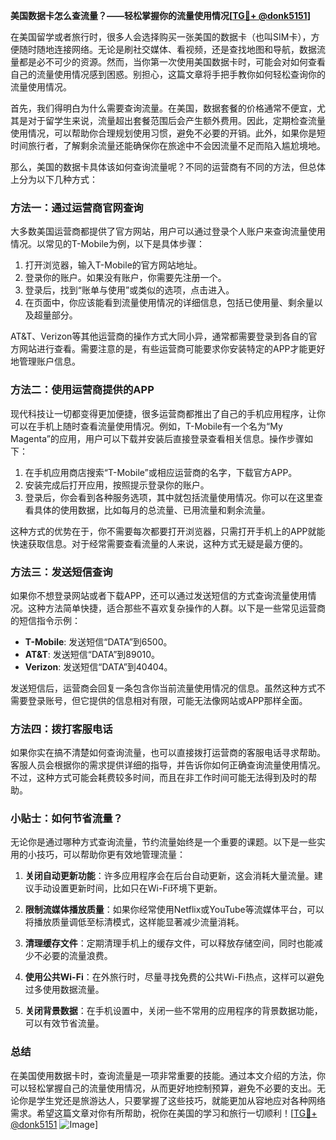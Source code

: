 **美国数据卡怎么查流量？——轻松掌握你的流量使用情况[[TG💪+ @donk5151](https://t.me/s/donk5151)]**

在美国留学或者旅行时，很多人会选择购买一张美国的数据卡（也叫SIM卡），方便随时随地连接网络。无论是刷社交媒体、看视频，还是查找地图和导航，数据流量都是必不可少的资源。然而，当你第一次使用美国数据卡时，可能会对如何查看自己的流量使用情况感到困惑。别担心，这篇文章将手把手教你如何轻松查询你的流量使用情况。

首先，我们得明白为什么需要查询流量。在美国，数据套餐的价格通常不便宜，尤其是对于留学生来说，流量超出套餐范围后会产生额外费用。因此，定期检查流量使用情况，可以帮助你合理规划使用习惯，避免不必要的开销。此外，如果你是短时间旅行者，了解剩余流量还能确保你在旅途中不会因流量不足而陷入尴尬境地。

那么，美国的数据卡具体该如何查询流量呢？不同的运营商有不同的方法，但总体上分为以下几种方式：

### 方法一：通过运营商官网查询

大多数美国运营商都提供了官方网站，用户可以通过登录个人账户来查询流量使用情况。以常见的T-Mobile为例，以下是具体步骤：

1. 打开浏览器，输入T-Mobile的官方网站地址。
2. 登录你的账户。如果没有账户，你需要先注册一个。
3. 登录后，找到“账单与使用”或类似的选项，点击进入。
4. 在页面中，你应该能看到流量使用情况的详细信息，包括已使用量、剩余量以及超量部分。

AT&T、Verizon等其他运营商的操作方式大同小异，通常都需要登录到各自的官方网站进行查看。需要注意的是，有些运营商可能要求你安装特定的APP才能更好地管理账户信息。

### 方法二：使用运营商提供的APP

现代科技让一切都变得更加便捷，很多运营商都推出了自己的手机应用程序，让你可以在手机上随时查看流量使用情况。例如，T-Mobile有一个名为“My Magenta”的应用，用户可以下载并安装后直接登录查看相关信息。操作步骤如下：

1. 在手机应用商店搜索“T-Mobile”或相应运营商的名字，下载官方APP。
2. 安装完成后打开应用，按照提示登录你的账户。
3. 登录后，你会看到各种服务选项，其中就包括流量使用情况。你可以在这里查看具体的使用数据，比如每月的总流量、已用流量和剩余流量。

这种方式的优势在于，你不需要每次都要打开浏览器，只需打开手机上的APP就能快速获取信息。对于经常需要查看流量的人来说，这种方式无疑是最方便的。

### 方法三：发送短信查询

如果你不想登录网站或者下载APP，还可以通过发送短信的方式查询流量使用情况。这种方法简单快捷，适合那些不喜欢复杂操作的人群。以下是一些常见运营商的短信指令示例：

- **T-Mobile**: 发送短信“DATA”到6500。
- **AT&T**: 发送短信“DATA”到89010。
- **Verizon**: 发送短信“DATA”到40404。

发送短信后，运营商会回复一条包含你当前流量使用情况的信息。虽然这种方式不需要登录账号，但它提供的信息相对有限，可能无法像网站或APP那样全面。

### 方法四：拨打客服电话

如果你实在搞不清楚如何查询流量，也可以直接拨打运营商的客服电话寻求帮助。客服人员会根据你的需求提供详细的指导，并告诉你如何正确查询流量使用情况。不过，这种方式可能会耗费较多时间，而且在非工作时间可能无法得到及时的帮助。

### 小贴士：如何节省流量？

无论你是通过哪种方式查询流量，节约流量始终是一个重要的课题。以下是一些实用的小技巧，可以帮助你更有效地管理流量：

1. **关闭自动更新功能**：许多应用程序会在后台自动更新，这会消耗大量流量。建议手动设置更新时间，比如只在Wi-Fi环境下更新。
   
2. **限制流媒体播放质量**：如果你经常使用Netflix或YouTube等流媒体平台，可以将播放质量调低至标清模式，这样能显著减少流量消耗。

3. **清理缓存文件**：定期清理手机上的缓存文件，可以释放存储空间，同时也能减少不必要的流量浪费。

4. **使用公共Wi-Fi**：在外旅行时，尽量寻找免费的公共Wi-Fi热点，这样可以避免过多使用数据流量。

5. **关闭背景数据**：在手机设置中，关闭一些不常用的应用程序的背景数据功能，可以有效节省流量。

### 总结

在美国使用数据卡时，查询流量是一项非常重要的技能。通过本文介绍的方法，你可以轻松掌握自己的流量使用情况，从而更好地控制预算，避免不必要的支出。无论你是学生党还是旅游达人，只要掌握了这些技巧，就能更加从容地应对各种网络需求。希望这篇文章对你有所帮助，祝你在美国的学习和旅行一切顺利！[[TG💪+ @donk5151](https://t.me/s/donk5151) ![Image](https://i.postimg.cc/rwNCRYN7/Snipaste-2025-04-30-17-27-05.png)]